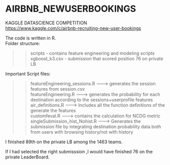 # AIRBNB_NEWUSERBOOKINGS
KAGGLE DATASCIENCE COMPETITION  
https://www.kaggle.com/c/airbnb-recruiting-new-user-bookings  

The code is written in R.  
Folder structure:  
> > scripts           - contains feature engineering and modeling scripts  
    xgboost_k3.csv    - submission that scored position 76 on private LB  
    
Important Script files:  
> > featureEngineering_sessions.R ---> generates the session features from session.csv  
    featureEngineering.R          ---> generates the probability for each destination according to the sessions+userprofile features  
    air_definitions.R             ---> Includes all the function definitions of the generate the features  
    customfeval.R                  ---> contains the calculation for NCDG metric  
    singleSubmission_hist_Nohist.R ---> Generates the submission file by integrating destination probability data both from users with browsing history/not with history  

I finished 89th on the private LB among the 1463 teams.  

If I had selected the right submisssion ,I would have finished 76 on the private LeaderBoard.  



    
    
    
  
